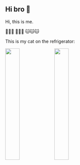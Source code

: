 ## Hi bro 👋

<!--

**Here are some ideas to get you started:**

🙋‍♀️ A short introduction - what is your organization all about?
🌈 Contribution guidelines - how can the community get involved?
👩‍💻 Useful resources - where can the community find your docs? Is there anything else the community should know?
🍿 Fun facts - what does your team eat for breakfast?
🧙 Remember, you can do mighty things with the power of [Markdown](https://docs.github.com/github/writing-on-github/getting-started-with-writing-and-formatting-on-github/basic-writing-and-formatting-syntax)
-->


Hi, this is me.

🤡🤡🤡
🐶🐶🐶
🐱🐱🐱


This is my cat on the refrigerator:

<img src="IMG_7746.JPG" width="30%" />

<img src="IMG_7747.JPG" width="30%" />


